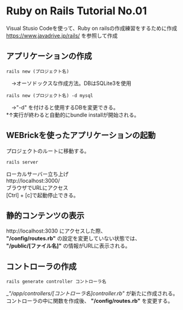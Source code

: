 # Ruby on Rails Tutorial No.01
Visual Stusio Codeを使って、Ruby on railsの作成練習をするために作成  
https://www.javadrive.jp/rails/ を参照して作成  

## アプリケーションの作成
```
rails new (プロジェクト名)  
```
　→オーソドックスな作成方法。DBはSQLite3を使用  
```
rails new (プロジェクト名) -d mysql  
```
　→"-d" を付けると使用するDBを変更できる。  
*↑実行が終わると自動的にbundle installが開始される。  

## WEBrickを使ったアプリケーションの起動
プロジェクトのルートに移動する。 
``` 
rails server  
```
ローカルサーバー立ち上げ  
http://localhost:3000/  
ブラウザでURLにアクセス  
[Ctrl] + [c]で起動停止できる。  

## 静的コンテンツの表示
http://localhost:3030 にアクセスした際、  
__"/config/routes.rb"__ の設定を変更していない状態では、  
__"/public/[ファイル名]"__ の情報がURLに表示される。  

## コントローラの作成
```
rails generate controller コントローラ名  
```
__"/app/controllers/[コントローラ名]_controller.rb"__ が新たに作成される。  
コントローラの中に関数を作成後、 __"/config/routes.rb"__ を変更する。  